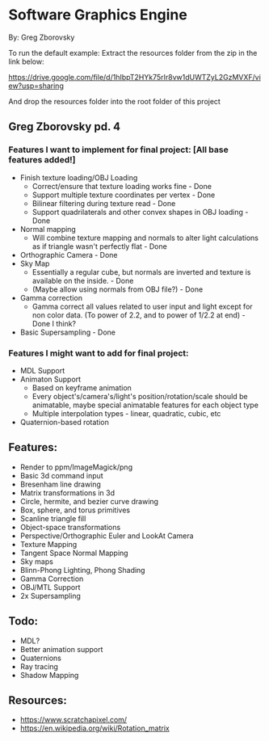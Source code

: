 # Software Graphics Engine
By: Greg Zborovsky

To run the default example:
Extract the resources folder from the zip in the link below:

https://drive.google.com/file/d/1hIbpT2HYk75rIr8vw1dUWTZyL2GzMVXF/view?usp=sharing

And drop the resources folder into the root folder of this project

## Greg Zborovsky pd. 4
### Features I want to implement for final project: [All base features added!]
* Finish texture loading/OBJ Loading
  * Correct/ensure that texture loading works fine - Done
  * Support multiple texture coordinates per vertex - Done
  * Bilinear filtering during texture read  - Done
  * Support quadrilaterals and other convex shapes in OBJ loading - Done
* Normal mapping
  * Will combine texture mapping and normals to alter light calculations as if triangle wasn't perfectly flat - Done
* Orthographic Camera - Done
* Sky Map
  * Essentially a regular cube, but normals are inverted and texture is available on the inside. - Done
  * (Maybe allow using normals from OBJ file?) - Done
* Gamma correction
  * Gamma correct all values related to user input and light except for non color data. (To power of 2.2, and to power of 1/2.2 at end) - Done I think?
* Basic Supersampling - Done

### Features I might want to add for final project:
* MDL Support
* Animaton Support
  * Based on keyframe animation
  * Every object's/camera's/light's position/rotation/scale should be animatable, maybe special animatable features for each object type
  * Multiple interpolation types - linear, quadratic, cubic, etc
* Quaternion-based rotation

## Features:
* Render to ppm/ImageMagick/png
* Basic 3d command input
* Bresenham line drawing
* Matrix transformations in 3d
* Circle, hermite, and bezier curve drawing
* Box, sphere, and torus primitives
* Scanline triangle fill
* Object-space transformations
* Perspective/Orthographic Euler and LookAt Camera
* Texture Mapping
* Tangent Space Normal Mapping
* Sky maps
* Blinn-Phong Lighting, Phong Shading
* Gamma Correction
* OBJ/MTL Support
* 2x Supersampling

## Todo:
* MDL?
* Better animation support
* Quaternions
* Ray tracing
* Shadow Mapping

## Resources:
* https://www.scratchapixel.com/
* https://en.wikipedia.org/wiki/Rotation_matrix
